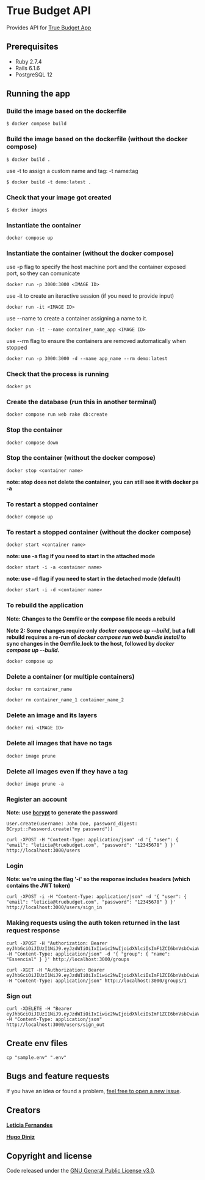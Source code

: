 # True Budget API 
Provides API for [True Budget App](https://github.com/hhldiniz/true-budget-app)

## Prerequisites
- Ruby 2.7.4
- Rails 6.1.6
- PostgreSQL 12

## Running the app
### Build the image based on the dockerfile
```
$ docker compose build
```

### Build the image based on the dockerfile (without the docker compose)
```
$ docker build .
```

use -t to assign a custom name and tag: -t name:tag

```
$ docker build -t demo:latest .
```

### Check that your image got created
```
$ docker images
```

### Instantiate the container
```
docker compose up
```

### Instantiate the container (without the docker compose)
use -p flag to specify the host machine port and the container exposed port, so they can comunicate
```
docker run -p 3000:3000 <IMAGE ID>
```

use -it to create an iteractive session (if you need to provide input)
```
docker run -it <IMAGE ID>
```

use --name to create a container assigning a name to it.
```
docker run -it --name container_name_app <IMAGE ID>
```

use --rm flag to ensure the containers are removed automatically when stopped
```
docker run -p 3000:3000 -d --name app_name --rm demo:latest
```

### Check that the process is running
```
docker ps
```

### Create the database (run this in another terminal)
```
docker compose run web rake db:create
```

### Stop the container
```
docker compose down
```

### Stop the container (without the docker compose)
```
docker stop <container name>
```
**note: stop does not delete the container, you can still see it with docker ps -a**

### To restart a stopped container
```
docker compose up
```

### To restart a stopped container (without the docker compose)
```
docker start <container name>
```

**note: use -a flag if you need to start in the attached mode**
```
docker start -i -a <container name>
```

**note: use -d flag if you need to start in the detached mode (default)**
```
docker start -i -d <container name>
```

### To rebuild the application
**Note: Changes to the Gemfile or the compose file needs a rebuild**

**Note 2: Some changes require only *docker compose up --build*, but a full rebuild requires a re-run of *docker compose run web bundle install* to sync changes in the Gemfile.lock to the host, followed by *docker compose up --build*.**
```
docker compose up
```

### Delete a container (or multiple containers)
```
docker rm container_name
```

```
docker rm container_name_1 container_name_2
```

### Delete an image and its layers
```
docker rmi <IMAGE ID>
```

### Delete all images that have no tags

```
docker image prune
```

### Delete all images even if they have a tag

```
docker image prune -a
```

### Register an account
**Note: use [bcrypt](https://github.com/bcrypt-ruby/bcrypt-ruby) to generate the password**
```
User.create(username: John Doe, password_digest: BCrypt::Password.create("my password"))
```
```
curl -XPOST -H "Content-Type: application/json" -d '{ "user": { "email": "leticia@truebudget.com", "password": "12345678" } }' http://localhost:3000/users
```

### Login
**Note: we're using the flag '-i' so the response includes headers (which contains the JWT token)**
```
curl -XPOST -i -H "Content-Type: application/json" -d '{ "user": { "email": "leticia@truebudget.com", "password": "12345678" } }' http://localhost:3000/users/sign_in
```

### Making requests using the auth token returned in the last request response

```
curl -XPOST -H "Authorization: Bearer eyJhbGciOiJIUzI1NiJ9.eyJzdWIiOiIxIiwic2NwIjoidXNlciIsImF1ZCI6bnVsbCwiaWF0IjoxNjU5OTk1MjAyLCJleHAiOjE2NjEyOTEyMDIsImp0aSI6IjY5NTE4NDE3LWMwOWMtNDRlNy04NmQ2LThhOGRlZWU3ZTQyNSJ9.PEhspmjdWN8NKgrqPuCyipVibMY19ymnx0DbsXyDPro" -H "Content-Type: application/json" -d '{ "group": { "name": "Essencial" } }' http://localhost:3000/groups
```

```
curl -XGET -H "Authorization: Bearer eyJhbGciOiJIUzI1NiJ9.eyJzdWIiOiIxIiwic2NwIjoidXNlciIsImF1ZCI6bnVsbCwiaWF0IjoxNjY2MDMxMDU5LCJleHAiOjE2NjYxMTc0NTksImp0aSI6IjZkZDJmODJhLTk1ZGUtNDNiMS1iMGQ5LWRhYjYyYWQ1ZGUzNyJ9.Lw5NVn430eepIBdt6qtNoiXGyTO8q125xJ4SYWnX5o4" -H "Content-Type: application/json" http://localhost:3000/groups/1
```

### Sign out
```
curl -XDELETE -H "Bearer eyJhbGciOiJIUzI1NiJ9.eyJzdWIiOiIxIiwic2NwIjoidXNlciIsImF1ZCI6bnVsbCwiaWF0IjoxNjY2MDMxMDU5LCJleHAiOjE2NjYxMTc0NTksImp0aSI6IjZkZDJmODJhLTk1ZGUtNDNiMS1iMGQ5LWRhYjYyYWQ1ZGUzNyJ9.Lw5NVn430eepIBdt6qtNoiXGyTO8q125xJ4SYWnX5o4" -H "Content-Type: application/json" http://localhost:3000/users/sign_out
```
## Create env files
```
cp "sample.env" ".env"
```

## Bugs and feature requests

If you have an idea or found a problem, [feel free to open a new issue](https://github.com/fernandesleticia/true-budget-api/issues/new).

## Creators

[**Leticia Fernandes**](https://github.com/fernandesleticia)

[**Hugo Diniz**](https://github.com/hhldiniz)


## Copyright and license

Code released under the [GNU General Public License v3.0](https://github.com/fernandesleticia/true-budget-api/blob/main/LICENSE).
